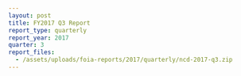 ```yaml
---
layout: post
title: FY2017 Q3 Report
report_type: quarterly
report_year: 2017
quarter: 3
report_files:
  - /assets/uploads/foia-reports/2017/quarterly/ncd-2017-q3.zip
---
```

